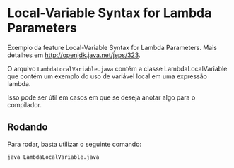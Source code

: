 # Local-Variable Syntax for Lambda Parameters

Exemplo da feature Local-Variable Syntax for Lambda Parameters. Mais detalhes em http://openjdk.java.net/jeps/323.

O arquivo `LambdaLocalVariable.java` contém a classe LambdaLocalVariable que contém um exemplo do uso de
variável local em uma expressão lambda.

Isso pode ser útil em casos em que se deseja anotar algo para o compilador.

## Rodando

Para rodar, basta utilizar o seguinte comando:

```
java LambdaLocalVariable.java
```
